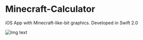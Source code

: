 # Minecraft-Calculator
iOS App with Minecraft-like-bit graphics.
Developed in Swift 2.0

![Img text](https://cloud.githubusercontent.com/assets/8655417/13549676/cc6e9c1c-e2d8-11e5-9d36-bf313ac12153.png)
